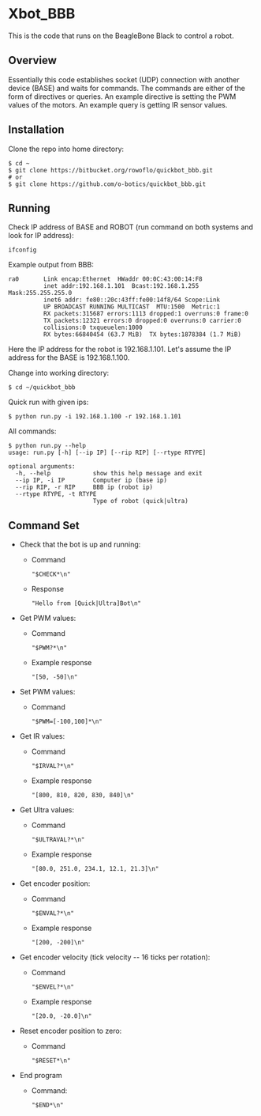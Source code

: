 # Xbot_BBB
This is the code that runs on the BeagleBone Black to control a robot.

## Overview
Essentially this code establishes socket (UDP) connection with another device
(BASE) and waits for commands. The commands are either of the form of
directives or queries. An example directive is setting the PWM values of the
motors. An example query is getting IR sensor values.

## Installation
Clone the repo into home directory:

	$ cd ~
	$ git clone https://bitbucket.org/rowoflo/quickbot_bbb.git
    # or
    $ git clone https://github.com/o-botics/quickbot_bbb.git

## Running
Check IP address of BASE and ROBOT (run command on both systems and look for IP
address):

	ifconfig

Example output from BBB:

	ra0       Link encap:Ethernet  HWaddr 00:0C:43:00:14:F8
	          inet addr:192.168.1.101  Bcast:192.168.1.255  Mask:255.255.255.0
	          inet6 addr: fe80::20c:43ff:fe00:14f8/64 Scope:Link
	          UP BROADCAST RUNNING MULTICAST  MTU:1500  Metric:1
	          RX packets:315687 errors:1113 dropped:1 overruns:0 frame:0
	          TX packets:12321 errors:0 dropped:0 overruns:0 carrier:0
	          collisions:0 txqueuelen:1000
	          RX bytes:66840454 (63.7 MiB)  TX bytes:1878384 (1.7 MiB)

Here the IP address for the robot is 192.168.1.101. Let's assume the IP address
for the BASE is 192.168.1.100.

Change into working directory:

	$ cd ~/quickbot_bbb

Quick run with given ips:

    $ python run.py -i 192.168.1.100 -r 192.168.1.101

All commands:

    $ python run.py --help
    usage: run.py [-h] [--ip IP] [--rip RIP] [--rtype RTYPE]

    optional arguments:
      -h, --help            show this help message and exit
      --ip IP, -i IP        Computer ip (base ip)
      --rip RIP, -r RIP     BBB ip (robot ip)
      --rtype RTYPE, -t RTYPE
                            Type of robot (quick|ultra)

## Command Set

* Check that the bot is up and running:
  * Command

		"$CHECK*\n"

  * Response

		"Hello from [Quick|Ultra]Bot\n"


* Get PWM values:
  * Command

		"$PWM?*\n"

  * Example response

		"[50, -50]\n"


* Set PWM values:
  * Command

		"$PWM=[-100,100]*\n"


* Get IR values:
  * Command

		"$IRVAL?*\n"

  * Example response

		"[800, 810, 820, 830, 840]\n"

* Get Ultra values:
  * Command

		"$ULTRAVAL?*\n"

  * Example response

		"[80.0, 251.0, 234.1, 12.1, 21.3]\n"

* Get encoder position:
  * Command

		"$ENVAL?*\n"

  * Example response

		"[200, -200]\n"


* Get encoder velocity (tick velocity -- 16 ticks per rotation):
  * Command

		"$ENVEL?*\n"

  * Example response

		"[20.0, -20.0]\n"


* Reset encoder position to zero:
  * Command

		"$RESET*\n"


* End program
  * Command:

 		"$END*\n"

